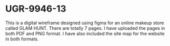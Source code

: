 # UGR-9946-13
This is a digital wireframe designed using figma for an online makeup store called GLAM HUNT. There are totally 7 pages. I have uploaded the pages in both PDF and PNG format. I have also included the site map for the website in both formats.
